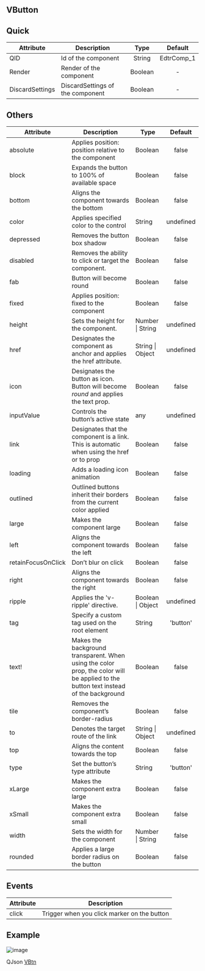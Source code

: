 ## VButton

## Quick

| Attribute       | Description                      |  Type   |  Default   |
| --------------- | -------------------------------- | :-----: | :--------: |
| QID             | Id of the component              | String  | EdtrComp_1 |
| Render          | Render of the component          | Boolean |     -      |
| DiscardSettings | DiscardSettings of the component | Boolean |     -      |



## Others

| Attribute          | Description                                                  | Type              |  Default  |
| ------------------ | ------------------------------------------------------------ | ----------------- | :-------: |
| absolute           | Applies position: position relative to the component         | Boolean           |   false   |
| block              | Expands the button to 100% of available space                | Boolean           |   false   |
| bottom             | Aligns the component towards the bottom                      | Boolean           |   false   |
| color              | Applies specified color to the control                       | String            | undefined |
| depressed          | Removes the button box shadow                                | Boolean           |   false   |
| disabled           | Removes the ability to click or target the component.        | Boolean           |   false   |
| fab                | Button will become round                                     | Boolean           |   false   |
| fixed              | Applies position: fixed to the component                     | Boolean           |   false   |
| height             | Sets the height for the component.                           | Number \| String  | undefined |
| href               | Designates the component as anchor and applies the href attribute. | String \| Object  | undefined |
| icon               | Designates the button as icon. Button will become *round* and applies the text prop. | Boolean           |   false   |
| inputValue         | Controls the button’s active state                           | any               | undefined |
| link               | Designates that the component is a link. This is automatic when using the href or to prop | Boolean           |   false   |
| loading            | Adds a loading icon animation                                | Boolean           |   false   |
| outlined           | Outlined buttons inherit their borders from the current color applied | Boolean           |   false   |
| large              | Makes the component large                                    | Boolean           |   false   |
| left               | Aligns the component towards the left                        | Boolean           |   false   |
| retainFocusOnClick | Don’t blur on click                                          | Boolean           |   false   |
| right              | Aligns the component towards the right                       | Boolean           |   false   |
| ripple             | Applies the 'v-ripple' directive.                            | Boolean \| Object | undefined |
| tag                | Specify a custom tag used on the root element                | String            | 'button'  |
| text!              | Makes the background transparent. When using the color prop, the color will be applied to the button text instead of the background | Boolean           |   false   |
| tile               | Removes the component’s border-radius                        | Boolean           |   false   |
| to                 | Denotes the target route of the link                         | String \| Object  | undefined |
| top                | Aligns the content towards the top                           | Boolean           |   false   |
| type               | Set the button’s type attribute                              | String            | 'button'  |
| xLarge             | Makes the component extra large                              | Boolean           |   false   |
| xSmall             | Makes the component extra small                              | Boolean           |   false   |
| width              | Sets the width for the component                             | Number \| String  |   false   |
| rounded            | Applies a large border radius on the button                  | Boolean           |   false   |

## Events

| Attribute | Description                                 |
| --------- | ------------------------------------------- |
| click     | Trigger when you click marker on the button |



## Example

![image](https://cdn.softtech.com.tr/ngsp-quick/nemo/dev/mdImages/VBtn/button.png)

QJson
<a href="https://studio.onplateau.com/quick/?q=/quick/qjsons/button.qjson" target="_blank">VBtn</a>
